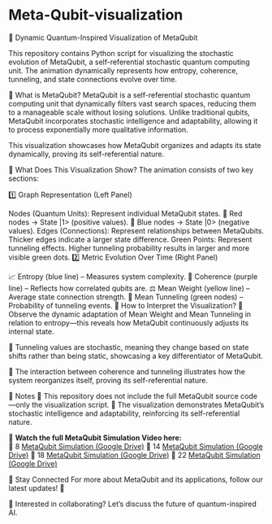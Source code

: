 # Meta-Qubit-visualization
🎥 Dynamic Quantum-Inspired Visualization of MetaQubit

This repository contains Python script for visualizing the stochastic evolution of MetaQubit, a self-referential stochastic quantum computing unit. The animation dynamically represents how entropy, coherence, tunneling, and state connections evolve over time.

🔬 What is MetaQubit?
MetaQubit is a self-referential stochastic quantum computing unit that dynamically filters vast search spaces, reducing them to a manageable scale without losing solutions. Unlike traditional qubits, MetaQubit incorporates stochastic intelligence and adaptability, allowing it to process exponentially more qualitative information.

This visualization showcases how MetaQubit organizes and adapts its state dynamically, proving its self-referential nature.

📌 What Does This Visualization Show?
The animation consists of two key sections:

1️⃣ Graph Representation (Left Panel)

Nodes (Quantum Units): Represent individual MetaQubit states.
🔴 Red nodes → State |1> (positive values).
🔵 Blue nodes → State |0> (negative values).
Edges (Connections): Represent relationships between MetaQubits.
Thicker edges indicate a larger state difference.
Green Points: Represent tunneling effects.
Higher tunneling probability results in larger and more visible green dots.
2️⃣ Metric Evolution Over Time (Right Panel)

📈 Entropy (blue line) – Measures system complexity.
🔄 Coherence (purple line) – Reflects how correlated qubits are.
⚖ Mean Weight (yellow line) – Average state connection strength.
🌉 Mean Tunneling (green nodes) – Probability of tunneling events.
👀 How to Interpret the Visualization?
🔹 Observe the dynamic adaptation of Mean Weight and Mean Tunneling in relation to entropy—this reveals how MetaQubit continuously adjusts its internal state.

🔹 Tunneling values are stochastic, meaning they change based on state shifts rather than being static, showcasing a key differentiator of MetaQubit.

🔹 The interaction between coherence and tunneling illustrates how the system reorganizes itself, proving its self-referential nature.

📌 Notes
🔹 This repository does not include the full MetaQubit source code—only the visualization script.
🔹 The visualization demonstrates MetaQubit’s stochastic intelligence and adaptability, reinforcing its self-referential nature.


🎥 **Watch the full MetaQubit Simulation Video here:**  
🔗 8  [MetaQubit Simulation (Google Drive)](https://drive.google.com/file/d/1Pkv9ieCPtx8xFUtIDdG-ikd8Qfv4jAC3/view?usp=sharing)
🔗 14  [MetaQubit Simulation (Google Drive)](https://drive.google.com/file/d/1S75f0QAK-dmKL_3_xS1WcPwAoFOGoI9d/view?usp=sharing)
🔗 18  [MetaQubit Simulation (Google Drive)](https://drive.google.com/file/d/1XPCm41Pgkwa0mcERtAX4qjoixkWTTaGc/view?usp=sharing)
🔗 22  [MetaQubit Simulation (Google Drive)](https://drive.google.com/file/d/15Vo8e6vW672SYFPl5C0A4eOHfVjDfeyB/view?usp=sharing)


🔗 Stay Connected
For more about MetaQubit and its applications, follow our latest updates! 🚀

📩 Interested in collaborating? Let’s discuss the future of quantum-inspired AI.
